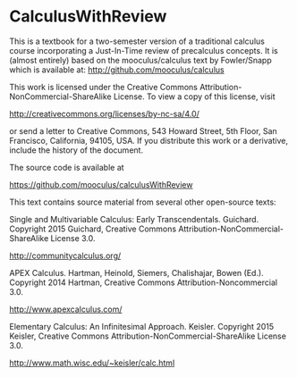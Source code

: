# CalculusWithReview

This is a textbook for a two-semester version of a traditional calculus course
incorporating a Just-In-Time review of precalculus concepts.  It is (almost entirely) 
based on the mooculus/calculus text by Fowler/Snapp which is available at:
http://github.com/mooculus/calculus


This work is licensed under the Creative Commons Attribution-NonCommercial-ShareAlike License. To view a copy of this license, visit

http://creativecommons.org/licenses/by-nc-sa/4.0/

or send a letter to Creative Commons, 543 Howard Street, 5th Floor, San Francisco, California, 94105, USA. If you distribute this work or a derivative, include the history of the document.

The source code is available at

https://github.com/mooculus/calculusWithReview


This text contains source material from several other open-source texts:

Single and Multivariable Calculus: Early Transcendentals. Guichard. Copyright 2015 Guichard, Creative Commons Attribution-NonCommercial-ShareAlike License 3.0.

http://communitycalculus.org/

APEX Calculus. Hartman, Heinold, Siemers, Chalishajar, Bowen (Ed.). Copyright 2014 Hartman, Creative Commons Attribution-Noncommercial 3.0.

http://www.apexcalculus.com/

Elementary Calculus: An Infinitesimal Approach. Keisler. Copyright 2015 Keisler, Creative Commons Attribution-NonCommercial-ShareAlike License 3.0.

http://www.math.wisc.edu/~keisler/calc.html
